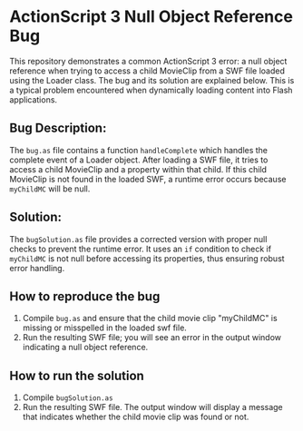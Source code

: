 # ActionScript 3 Null Object Reference Bug

This repository demonstrates a common ActionScript 3 error: a null object reference when trying to access a child MovieClip from a SWF file loaded using the Loader class.  The bug and its solution are explained below.  This is a typical problem encountered when dynamically loading content into Flash applications.

## Bug Description:
The `bug.as` file contains a function `handleComplete` which handles the complete event of a Loader object. After loading a SWF file, it tries to access a child MovieClip and a property within that child. If this child MovieClip is not found in the loaded SWF, a runtime error occurs because `myChildMC` will be null.

## Solution:
The `bugSolution.as` file provides a corrected version with proper null checks to prevent the runtime error. It uses an `if` condition to check if `myChildMC` is not null before accessing its properties, thus ensuring robust error handling. 

## How to reproduce the bug
1. Compile `bug.as` and ensure that the child movie clip "myChildMC" is missing or misspelled in the loaded swf file.
2. Run the resulting SWF file; you will see an error in the output window indicating a null object reference. 

## How to run the solution
1. Compile `bugSolution.as`
2. Run the resulting SWF file. The output window will display a message that indicates whether the child movie clip was found or not.